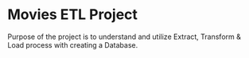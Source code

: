 # Movies ETL Project

Purpose of the project is to understand and utilize Extract, Transform & Load process with creating a Database. 

